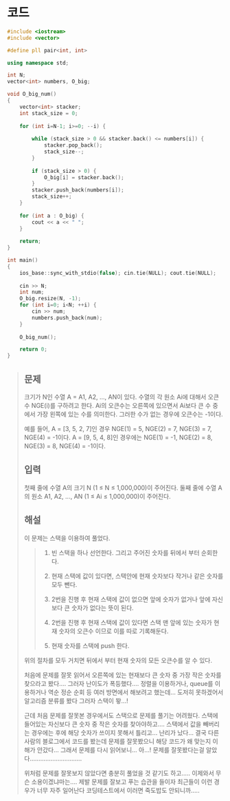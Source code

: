 # 코드

```c++
#include <iostream>
#include <vector>

#define pll pair<int, int>

using namespace std;

int N;
vector<int> numbers, O_big;

void O_big_num()
{
    vector<int> stacker;
    int stack_size = 0;
    
    for (int i=N-1; i>=0; --i) {
        
        while (stack_size > 0 && stacker.back() <= numbers[i]) {
            stacker.pop_back();
            stack_size--;
        }
        
        if (stack_size > 0) {
            O_big[i] = stacker.back();
        }
        stacker.push_back(numbers[i]);
        stack_size++;
    }
    
    for (int a : O_big) {
        cout << a << " ";
    }
    
    return;
}

int main()
{
    ios_base::sync_with_stdio(false); cin.tie(NULL); cout.tie(NULL);
    
    cin >> N;
    int num;
    O_big.resize(N, -1);
    for (int i=0; i<N; ++i) {
        cin >> num;
        numbers.push_back(num);
    }
    
    O_big_num();

    return 0;
}

```



> ## 문제
>
> 크기가 N인 수열 A = A1, A2, ..., AN이 있다. 수열의 각 원소 Ai에 대해서 오큰수 NGE(i)를 구하려고 한다. Ai의 오큰수는 오른쪽에 있으면서 Ai보다 큰 수 중에서 가장 왼쪽에 있는 수를 의미한다. 그러한 수가 없는 경우에 오큰수는 -1이다.
>
> 예를 들어, A = [3, 5, 2, 7]인 경우 NGE(1) = 5, NGE(2) = 7, NGE(3) = 7, NGE(4) = -1이다. A = [9, 5, 4, 8]인 경우에는 NGE(1) = -1, NGE(2) = 8, NGE(3) = 8, NGE(4) = -1이다.
>
> ## 입력
>
> 첫째 줄에 수열 A의 크기 N (1 ≤ N ≤ 1,000,000)이 주어진다. 둘째 줄에 수열 A의 원소 A1, A2, ..., AN (1 ≤ Ai ≤ 1,000,000)이 주어진다.
>
> ## 해설
>
> 이 문제는 스택을 이용하여 풀었다. 
>
> > 1. 빈 스택을 하나 선언한다. 그리고 주어진 숫자를 뒤에서 부터 순회한다.
> > 2. 현재 스택에 값이 있다면, 스택안에 현재 숫자보다 작거나 같은 숫자를 모두 뺀다. 
> >
> > 3. 2번을 진행 후 현재 스택에 값이 없으면 앞에 숫자가 없거나 앞에 자신보다 큰 숫자가 없다는 뜻이 된다.
> > 4. 2번을 진행 후 현재 스택에 값이 있다면 스택 맨 앞에 있는 숫자가 현재 숫자의 오큰수 이므로 이를 따로 기록해둔다.
> > 5. 현재 숫자를 스택에 push 한다.
>
> 위의 절차를 모두 거치면 뒤에서 부터 현재 숫자의 모든 오큰수를 알 수 있다.
>
> 처음에 문제를 잘못 읽어서 오른쪽에 있는 현재보다 큰 숫자 중 가장 작은 숫자를 찾으라고 봤다.... 그러자 난이도가 폭등했다.... 정렬을 이용하거나, queue를 이용하거나 역순 정순 순회 등 여러 방면에서 해보려고 했는데... 도저히 못하겠어서 알고리즘 분류를 봤다 그러자 스택이 뙇...!
>
> 근데 처음 문제를 잘못본 경우에서도 스택으로 문제를 풀기는 어려웠다. 스택에 들어있는 자신보다 큰 숫자 중 작은 숫자를 찾아야하고.... 스택에서 값을 빼버리는 경우에는 후에 해당 숫자가 쓰이지 못해서 틀리고... 난리가 났다... 결국 다른 사람의 블로그에서 코드를 봤는데 문제를 잘못봤으니 해당 코드가 왜 맞는지 이해가 안갔다... 그래서 문제를 다시 읽어보니... 아...! 문제를 잘못봤다는걸 알았다..............................
>
> 위처럼 문제를 잘못보지 않았다면 충분히 풀었을 것 같기도 하고..... 이제와서 무슨 소용이겠냐마는.... 제발 문제를 잘보고 푸는 습관을 들이자 최근들이 이런 경우가 너무 자주 일어난다 코딩테스트에서 이러면 죽도밥도 안되니까.....
